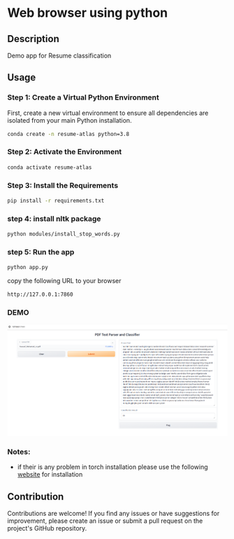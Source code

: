 # Web browser using python 

## Description

Demo app for Resume classification


## Usage

### Step 1: Create a Virtual Python Environment

First, create a new virtual environment to ensure all dependencies are isolated from your main Python installation.

```bash
conda create -n resume-atlas python=3.8
```

### Step 2: Activate the Environment

```bash
conda activate resume-atlas
```

### Step 3: Install the Requirements

```bash
pip install -r requirements.txt
```

### step 4: install nltk package 
```bash
python modules/install_stop_words.py
```

### step 5: Run the app 
```bash
python app.py
```
copy the following URL to your browser
```bash
http://127.0.0.1:7860
```

### DEMO 
![Alt text](./images/demo.png)

### Notes:

- if their is any problem in torch installation please use the following [website](https://pytorch.org/get-started/locally/) for installation 



## Contribution
Contributions are welcome! If you find any issues or have suggestions for improvement, please create an issue or submit a pull request on the project's GitHub repository.